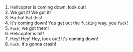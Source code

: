 1. Helicopter is coming down, look out!
2. We got it! We got it!
3. Ha-ha! Eat this!
4. It's coming down! You get out the `fucking` way, you `fuck`!
5. `Fuck`, we got them!
6. Helicopter is hit!
7. Hey! Hey! Hey, look out! It's coming down!
8. `Fuck`, it's gonna crash!